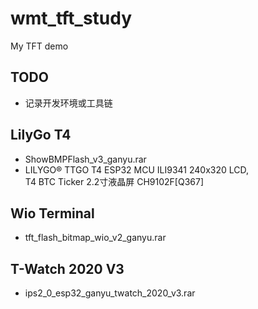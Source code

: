 # wmt_tft_study
My TFT demo

## TODO  
* 记录开发环境或工具链   

## LilyGo T4  
* ShowBMPFlash_v3_ganyu.rar  
* LILYGO® TTGO T4 ESP32 MCU ILI9341 240x320 LCD,  
T4 BTC Ticker 2.2寸液晶屏 CH9102F[Q367]  

## Wio Terminal  
* tft_flash_bitmap_wio_v2_ganyu.rar  

## T-Watch 2020 V3  
* ips2_0_esp32_ganyu_twatch_2020_v3.rar  
